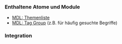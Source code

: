 ### Enthaltene Atome und Module
* <a href="../topiclist/topiclist.html">MDL: Themenliste</a>
* <a href="../tag_group/tag_group.html">MDL: Tag Group</a> (z.B. für häufig gesuchte Begriffe)
 
### Integration

 
